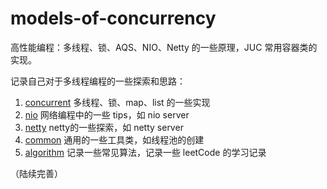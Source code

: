 # models-of-concurrency
高性能编程：多线程、锁、AQS、NIO、Netty 的一些原理，JUC 常用容器类的实现。

记录自己对于多线程编程的一些探索和思路：

1. [concurrent](/concurrent) 多线程、锁、map、list 的一些实现
2. [nio](/nio) 网络编程中的一些 tips，如 nio server
3. [netty](/netty) netty的一些探索，如 netty server
4. [common](/common) 通用的一些工具类，如线程池的创建
5. [algorithm](/algorithm) 记录一些常见算法，记录一些 leetCode 的学习记录

（陆续完善）
